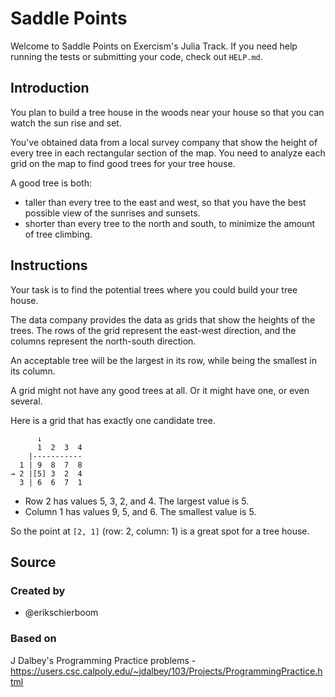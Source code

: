 # Saddle Points

Welcome to Saddle Points on Exercism's Julia Track.
If you need help running the tests or submitting your code, check out `HELP.md`.

## Introduction

You plan to build a tree house in the woods near your house so that you can watch the sun rise and set.

You've obtained data from a local survey company that show the height of every tree in each rectangular section of the map.
You need to analyze each grid on the map to find good trees for your tree house.

A good tree is both:

- taller than every tree to the east and west, so that you have the best possible view of the sunrises and sunsets.
- shorter than every tree to the north and south, to minimize the amount of tree climbing.

## Instructions

Your task is to find the potential trees where you could build your tree house.

The data company provides the data as grids that show the heights of the trees.
The rows of the grid represent the east-west direction, and the columns represent the north-south direction.

An acceptable tree will be the largest in its row, while being the smallest in its column.

A grid might not have any good trees at all.
Or it might have one, or even several.

Here is a grid that has exactly one candidate tree.

```text
      ↓
      1  2  3  4
    |-----------
  1 | 9  8  7  8
→ 2 |[5] 3  2  4
  3 | 6  6  7  1
```

- Row 2 has values 5, 3, 2, and 4. The largest value is 5.
- Column 1 has values 9, 5, and 6. The smallest value is 5.

So the point at `[2, 1]` (row: 2, column: 1) is a great spot for a tree house.

## Source

### Created by

- @erikschierboom

### Based on

J Dalbey's Programming Practice problems - https://users.csc.calpoly.edu/~jdalbey/103/Projects/ProgrammingPractice.html